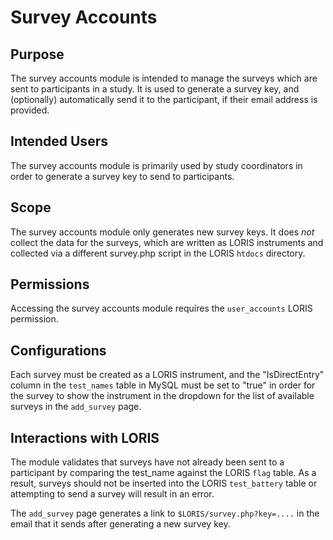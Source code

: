 # Survey Accounts

## Purpose

The survey accounts module is intended to manage the surveys which
are sent to participants in a study. It is used to generate a survey
key, and (optionally) automatically send it to the participant, if
their email address is provided.

## Intended Users

The survey accounts module is primarily used by study coordinators
in order to generate a survey key to send to participants.

## Scope

The survey accounts module only generates new survey keys. It does
*not* collect the data for the surveys, which are written as LORIS
instruments and collected via a different survey.php script in the
LORIS `htdocs` directory.

## Permissions

Accessing the survey accounts module requires the `user_accounts`
LORIS permission.

## Configurations

Each survey must be created as a LORIS instrument, and the
"IsDirectEntry" column in the `test_names` table in MySQL must be
set to "true" in order for the survey to show the instrument in the
dropdown for the list of available surveys in the `add_survey` page.

## Interactions with LORIS

The module validates that surveys have not already been sent to a
participant by comparing the test_name against the LORIS `flag`
table. As a result, surveys should not be inserted into the LORIS
`test_battery` table or attempting to send a survey will result in
an error.

The `add_survey` page generates a link to `$LORIS/survey.php?key=....`
in the email that it sends after generating a new survey key.
